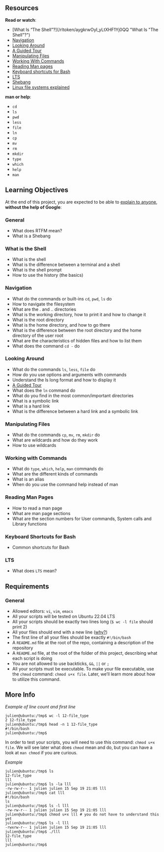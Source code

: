 Resources
---------

**Read or watch**:

*   [What Is “The Shell”?](/rltoken/aygkrwOyI_yLtXHF1Yj0QQ "What Is "The Shell"?")
*   [Navigation](/rltoken/fMDkg3TKjANJSPTROMQSpA "Navigation")
*   [Looking Around](/rltoken/isPTWCOgTjeLaonZg8Rl5g "Looking Around")
*   [A Guided Tour](/rltoken/GznRkhU3QTWAWwDeZ-k9Pw "A Guided Tour")
*   [Manipulating Files](/rltoken/GA2UvOhDOjwa-NtbazvlCQ "Manipulating Files")
*   [Working With Commands](/rltoken/ylGnKaanTSp3jIpXme9krg "Working With Commands")
*   [Reading Man pages](/rltoken/52aXMywgSkXV07rFrX8eWw "Reading Man pages")
*   [Keyboard shortcuts for Bash](/rltoken/L8zadP97oAbt2j9LWDhYKA "Keyboard shortcuts for Bash")
*   [LTS](https://wiki.ubuntu.com/LTS)
*   [Shebang](/rltoken/_pJ5Fl2TaZVzW3jJy_mwKA "Shebang")
*   [Linux file systems explained](/rltoken/0XMp-7-ibZ3uKpDF6V_9Mw "Linux file systems explained")

**man or help**:

*   `cd`
*   `ls`
*   `pwd`
*   `less`
*   `file`
*   `ln`
*   `cp`
*   `mv`
*   `rm`
*   `mkdir`
*   `type`
*   `which`
*   `help`
*   `man`

Learning Objectives
-------------------

At the end of this project, you are expected to be able to [explain to anyone](/rltoken/9sEqGnL88Qzhi4e9r4rMqg "explain to anyone"), **without the help of Google**:

### General

*   What does RTFM mean?
*   What is a Shebang

### What is the Shell

*   What is the shell
*   What is the difference between a terminal and a shell
*   What is the shell prompt
*   How to use the history (the basics)

### Navigation

*   What do the commands or built-ins `cd`, `pwd`, `ls` do
*   How to navigate the filesystem
*   What are the . and .. directories
*   What is the working directory, how to print it and how to change it
*   What is the root directory
*   What is the home directory, and how to go there
*   What is the difference between the root directory and the home directory of the user root
*   What are the characteristics of hidden files and how to list them
*   What does the command `cd -` do

### Looking Around

*   What do the commands `ls`, `less`, `file` do
*   How do you use options and arguments with commands
*   Understand the ls long format and how to display it
*   [A Guided Tour](/rltoken/GznRkhU3QTWAWwDeZ-k9Pw "A Guided Tour")
*   What does the `ln` command do
*   What do you find in the most common/important directories
*   What is a symbolic link
*   What is a hard link
*   What is the difference between a hard link and a symbolic link

### Manipulating Files

*   What do the commands `cp`, `mv`, `rm`, `mkdir` do
*   What are wildcards and how do they work
*   How to use wildcards

### Working with Commands

*   What do `type`, `which`, `help`, `man` commands do
*   What are the different kinds of commands
*   What is an alias
*   When do you use the command help instead of man

### Reading Man Pages

*   How to read a man page
*   What are man page sections
*   What are the section numbers for User commands, System calls and Library functions

### Keyboard Shortcuts for Bash

*   Common shortcuts for Bash

### LTS

*   What does `LTS` mean?

Requirements
------------

### General

*   Allowed editors: `vi`, `vim`, `emacs`
*   All your scripts will be tested on Ubuntu 22.04 LTS
*   All your scripts should be exactly two lines long (`$ wc -l file` should print 2)
*   All your files should end with a new line ([why?](http://unix.stackexchange.com/questions/18743/whats-the-point-in-adding-a-new-line-to-the-end-of-a-file/18789))
*   The first line of all your files should be exactly `#!/bin/bash`
*   A `README.md` file at the root of the repo, containing a description of the repository
*   A `README.md` file, at the root of the folder of _this_ project, describing what each script is doing
*   You are not allowed to use backticks, `&&`, `||` or `;`
*   All your scripts must be executable. To make your file executable, use the `chmod` command: `chmod u+x file`. Later, we’ll learn more about how to utilize this command.

More Info
---------

_Example of line count and first line_

    julien@ubuntu:/tmp$ wc -l 12-file_type 
    2 12-file_type
    julien@ubuntu:/tmp$ head -n 1 12-file_type 
    #!/bin/bash
    julien@ubuntu:/tmp$ 
    

In order to test your scripts, you will need to use this command: `chmod u+x file`. We will see later what does `chmod` mean and do, but you can have a look at `man chmod` if you are curious.

_Example_

    julien@ubuntu:/tmp$ ls
    12-file_type
    lll
    julien@ubuntu:/tmp$ ls -la lll
    -rw-rw-r-- 1 julien julien 15 Sep 19 21:05 lll
    julien@ubuntu:/tmp$ cat lll
    #!/bin/bash
    ls
    julien@ubuntu:/tmp$ ls -l lll
    -rw-rw-r-- 1 julien julien 15 Sep 19 21:05 lll
    julien@ubuntu:/tmp$ chmod u+x lll # you do not have to understand this yet
    julien@ubuntu:/tmp$ ls -l lll
    -rwxrw-r-- 1 julien julien 15 Sep 19 21:05 lll
    julien@ubuntu:/tmp$ ./lll
    12-file_type
    lll
    julien@ubuntu:/tmp$
